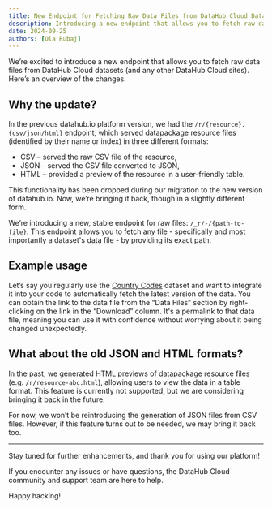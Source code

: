 ```yaml
---
title: New Endpoint for Fetching Raw Data Files from DataHub Cloud Datasets
description: Introducing a new endpoint that allows you to fetch raw data files from DataHub Cloud datasets (and any other DataHub Cloud sites).
date: 2024-09-25
authors: [Ola Rubaj]
---
```


We’re excited to introduce a new endpoint that allows you to fetch raw data files from DataHub Cloud datasets (and any other DataHub Cloud sites). Here’s an overview of the changes.

## Why the update?

In the previous datahub.io platform version, we had the `/r/{resource}.{csv/json/html}` endpoint, which served datapackage resource files (identified by their name or index) in three different formats:

- CSV – served the raw CSV file of the resource,
- JSON – served the CSV file converted to JSON,
- HTML – provided a preview of the resource in a user-friendly table.

This functionality has been dropped during our migration to the new version of datahub.io. Now, we’re bringing it back, though in a slightly different form.

We’re introducing a new, stable endpoint for raw files: `/_r/-/{path-to-file}`. This endpoint allows you to fetch any file - specifically and most importantly a dataset's data file - by providing its exact path.

## Example usage

Let’s say you regularly use the [Country Codes](https://datahub.io/core/country-codes) dataset and want to integrate it into your code to automatically fetch the latest version of the data. You can obtain the link to the data file from the “Data Files” section by right-clicking on the link in the “Download” column. It's a permalink to that data file, meaning you can use it with confidence without worrying about it being changed unexpectedly.

## What about the old JSON and HTML formats?

In the past, we generated HTML previews of datapackage resource files (e.g. `/r/resource-abc.html`), allowing users to view the data in a table format. This feature is currently not supported, but we are considering bringing it back in the future.

For now, we won’t be reintroducing the generation of JSON files from CSV files. However, if this feature turns out to be needed, we may bring it back too.

---

Stay tuned for further enhancements, and thank you for using our platform!

If you encounter any issues or have questions, the DataHub Cloud community and support team are here to help.

Happy hacking!
